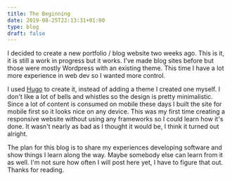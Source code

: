 ```yaml
---
title: The Beginning
date: 2019-08-25T22:13:31+01:00
type: blog
draft: false
---
```


I decided to create a new portfolio / blog website two weeks ago. This is it, it is still a work in progress but it works.
I've made blog sites before but those were mostly Wordpress with an existing theme. This time I have a lot more experience in web dev so I wanted more control.
<!--more-->
I used [Hugo](https://gohugo.io) to create it, instead of adding a theme I created one myself. I don't like a lot of bells and whistles so the design is pretty minimalistic. Since a lot of content is consumed on mobile these days I built the site for mobile first so it looks nice on any device. This was my first time creating a responsive website without using any frameworks so I could learn how it's done. It wasn't nearly as bad as I thought it would be, I think it turned out alright.

The plan for this blog is to share my experiences developing software and show things I learn along the way. Maybe somebody else can learn from it as well. I'm not sure how often I will post here yet, I have to figure that out. Thanks for reading.